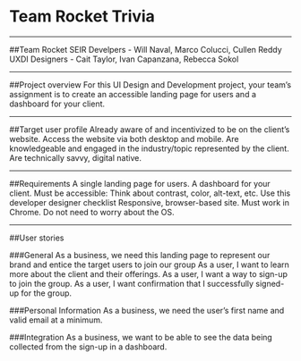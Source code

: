 # Team Rocket Trivia

---

##Team Rocket
SEIR Develpers - Will Naval, Marco Colucci, Cullen Reddy
UXDI Designers - Cait Taylor, Ivan Capanzana, Rebecca Sokol

---

##Project overview
For this UI Design and Development project, your team’s assignment is to create an accessible landing page for users and a dashboard for your client. 

---

##Target user profile
Already aware of and incentivized to be on the client’s website.
Access the website via both desktop and mobile.
Are knowledgeable and engaged in the industry/topic represented by the client.
Are technically savvy, digital native.

---

##Requirements
A single landing page for users.
A dashboard for your client.
Must be accessible: 
Think about contrast, color, alt-text, etc. 
Use this developer designer checklist
Responsive, browser-based site.
Must work in Chrome.
Do not need to worry about the OS.

---

##User stories

###General
As a business, we need this landing page to represent our brand and entice the target users to join our group
As a user, I want to learn more about the client and their offerings.
As a user, I want a way to sign-up to join the group. 
As a user, I want confirmation that I successfully signed-up for the group.

###Personal Information
As a business, we need the user’s first name and valid email at a minimum.

###Integration
As a business, we want to be able to see the data being collected from the sign-up in a dashboard.
